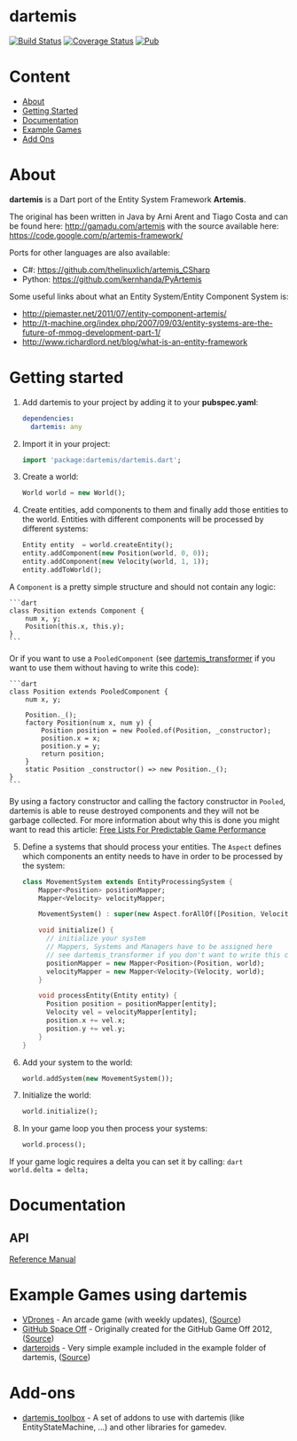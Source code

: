 dartemis
========
[![Build Status](https://drone.io/denniskaselow/dartemis/status.png)](https://drone.io/denniskaselow/dartemis/latest)
[![Coverage Status](https://coveralls.io/repos/denniskaselow/dartemis/badge.svg?branch=master)](https://coveralls.io/r/denniskaselow/dartemis?branch=master)
[![Pub](https://img.shields.io/pub/v/dartemis.svg)](https://pub.dartlang.org/packages/dartemis)

Content
=======
* [About](#about)
* [Getting Started](#getting-started)
* [Documentation](#documentation)
* [Example Games](#example-games-using-dartemis)
* [Add Ons](#add-ons)

About
=====
**dartemis** is a Dart port of the Entity System Framework **Artemis**.

The original has been written in Java by Arni Arent and Tiago Costa and can be found here: http://gamadu.com/artemis with the source available here: https://code.google.com/p/artemis-framework/

Ports for other languages are also available:

* C#: https://github.com/thelinuxlich/artemis_CSharp
* Python: https://github.com/kernhanda/PyArtemis

Some useful links about what an Entity System/Entity Component System is:

* http://piemaster.net/2011/07/entity-component-artemis/
* http://t-machine.org/index.php/2007/09/03/entity-systems-are-the-future-of-mmog-development-part-1/
* http://www.richardlord.net/blog/what-is-an-entity-framework

Getting started
===============
1. Add dartemis to your project by adding it to your **pubspec.yaml**:

    ```yaml
    dependencies:
      dartemis: any
    ```

2. Import it in your project:

    ```dart
    import 'package:dartemis/dartemis.dart';
    ```
3. Create a world:

    ```dart
    World world = new World();
    ```
4. Create entities, add components to them and finally add those entities to the world. Entities with different components will be processed by different systems:

    ```dart
    Entity entity  = world.createEntity();
    entity.addComponent(new Position(world, 0, 0));
    entity.addComponent(new Velocity(world, 1, 1));
    entity.addToWorld();
    ```
A `Component` is a pretty simple structure and should not contain any logic:

    ```dart
    class Position extends Component {
        num x, y;
        Position(this.x, this.y);
    }
    ```
Or if you want to use a `PooledComponent` (see [dartemis_transformer](https://pub.dartlang.org/packages/dartemis_transformer)
if you want to use them without having to write this code):

    ```dart
    class Position extends PooledComponent {
        num x, y;
    
        Position._();
        factory Position(num x, num y) {
            Position position = new Pooled.of(Position, _constructor);
            position.x = x;
            position.y = y;
            return position;
        }
        static Position _constructor() => new Position._();
    }
    ```
By using a factory constructor and calling the factory constructor in `Pooled`, dartemis is able to reuse destroyed components and they will not be garbage collected. For more information about why this is done you might want to read this article: [Free Lists For Predictable Game Performance](http://dartgamedevs.org/blog/2012/11/02/Free-Lists-For-Predictable-Game-Performance/)

5. Define a systems that should process your entities. The `Aspect` defines which components an entity needs to have in order to be processed by the system:

    ```dart
    class MovementSystem extends EntityProcessingSystem {
        Mapper<Position> positionMapper;
        Mapper<Velocity> velocityMapper;

        MovementSystem() : super(new Aspect.forAllOf([Position, Velocity]));

        void initialize() {
          // initialize your system
          // Mappers, Systems and Managers have to be assigned here
          // see dartemis_transformer if you don't want to write this code
          positionMapper = new Mapper<Position>(Position, world);
          velocityMapper = new Mapper<Velocity>(Velocity, world);
        }

        void processEntity(Entity entity) {
          Position position = positionMapper[entity];
          Velocity vel = velocityMapper[entity];
          position.x += vel.x;
          position.y += vel.y;
        }
    }
    ```
6. Add your system to the world:

    ```dart
    world.addSystem(new MovementSystem());
    ```
7. Initialize the world:

    ```dart
    world.initialize();
    ```
8. In your game loop you then process your systems:

    ```dart
    world.process();
    ```
If your game logic requires a delta you can set it by calling:
    ```dart
    world.delta = delta;
    ```

Documentation
=============
API
---
[Reference Manual](http://www.dartdocs.org/documentation/dartemis/latest/index.html#dartemis)

Example Games using dartemis
============================
* [VDrones](http://vdrones.appspot.com/) - An arcade game (with weekly updates), ([Source](https://github.com/davidB/vdrones))
* [GitHub Space Off](http://denniskaselow.github.com/game-off-2012/) - Originally created for the GitHub Game Off 2012, ([Source](https://github.com/denniskaselow/game-off-2012))
* [darteroids](http://denniskaselow.github.com/dartemis/example/darteroids/web/darteroids.html) - Very simple example included in the example folder of dartemis, ([Source](https://github.com/denniskaselow/dartemis/tree/master/example/web))

Add-ons
=======
* [dartemis_toolbox](https://github.com/davidB/dartemis_toolbox/) - A set of addons to use with dartemis (like EntityStateMachine, ...) and other libraries for gamedev.
